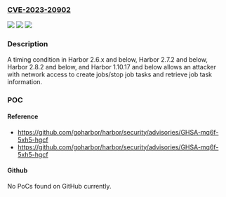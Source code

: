 ### [CVE-2023-20902](https://cve.mitre.org/cgi-bin/cvename.cgi?name=CVE-2023-20902)
![](https://img.shields.io/static/v1?label=Product&message=Project&color=blue)
![](https://img.shields.io/static/v1?label=Version&message=%3D%20%3C%3DHarbor%202.6.x%2C%20%3C%3DHarbor%202.7.2%2C%20%3C%3DHarbor%202.8.2%2C%20%3C%3DHarbor%201.10.17%20&color=brighgreen)
![](https://img.shields.io/static/v1?label=Vulnerability&message=In%20the%20Harbor%20jobservice%20container%2C%20the%20comparison%20of%20secrets%20in%20the%20authenticator%20type%20is%20prone%20to%20timing%20attacks.&color=brighgreen)

### Description

A timing condition in Harbor 2.6.x and below, Harbor 2.7.2 and below,  Harbor 2.8.2 and below, and Harbor 1.10.17 and below allows an attacker with network access to create jobs/stop job tasks and retrieve job task information.

### POC

#### Reference
- https://github.com/goharbor/harbor/security/advisories/GHSA-mq6f-5xh5-hgcf
- https://github.com/goharbor/harbor/security/advisories/GHSA-mq6f-5xh5-hgcf

#### Github
No PoCs found on GitHub currently.


